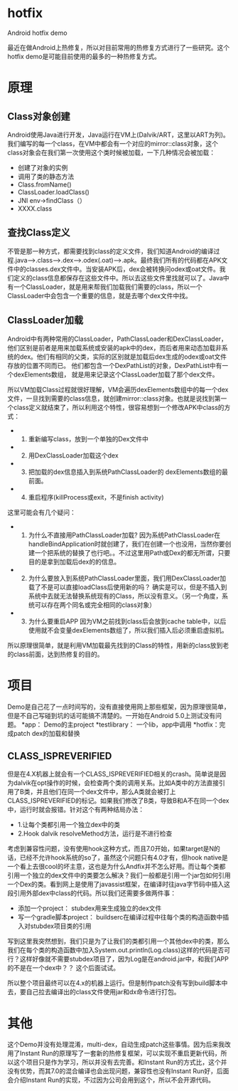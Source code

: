 # hotfix
Android hotfix demo

最近在做Android上热修复，所以对目前常用的热修复方式进行了一些研究。这个hotfix demo是可能目前使用的最多的一种热修复方式。


# 原理

## Class对象创建
Android使用Java进行开发，Java运行在VM上(Dalvik/ART，这里以ART为列)。我们编写的每一个class，在VM中都会有一个对应的mirror::class对象，这个class对象会在我们第一次使用这个类时候被加载，一下几种情况会被加载：
 * 创建了对象的实例
 * 调用了类的静态方法
 * Class.fromName()
 * ClassLoader.loadClass()
 * JNI env->findClass（）
 * XXXX.class

 ## 查找Class定义
不管是那一种方式，都需要找到class的定义文件，我们知道Android的编译过程.java-->.class-->.dex-->.odex(.oat)-->.apk。最终我们所有的代码都在APK文件中的classes.dex文件中。当安装APK后，dex会被转换问odex或oat文件。我们定义的class信息都保存在这些文件中。所以去这些文件里找就可以了。Java中有一个ClassLoader，就是用来帮我们加载我们需要的class，所以一个ClassLoader中会包含一个重要的信息，就是去哪个dex文件中找。

 ## ClassLoader加载
Android中有两种常用的ClassLoader，PathClassLoader和DexClassLoader，他们区别是前者是用来加载系统或安装的apk中的dex，而后者用来动态加载非系统的dex。他们有相同的父类，实际的区别就是加载后dex生成的odex或oat文件存放的位置不同而已。 他们都包含一个DexPathList的对象，DexPathList中有一个dexElements数组， 就是用来记录这个ClassLoader加载了那个dex文件。

所以VM加载Class过程就很好理解，VM会遍历dexElements数组中的每一个dex文件，一旦找到需要的class信息，就创建mirror::class对象。也就是说找到第一个class定义就结束了，所以利用这个特性，很容易想到一个修改APK中class的方式：
 * 1. 重新编写class，放到一个单独的Dex文件中
 * 2. 用DexClassLoader加载这个dex
 * 3. 把加载的dex信息插入到系统PathClassLoader的 dexElements数组的最前面。
 * 4. 重启程序(killProcess或exit，不是finish activity)

这里可能会有几个疑问：
 * 1. 为什么不直接用PathClassLoader加载?
 因为系统PathClassLoader在handleBindApplication时就创建了，我们在创建一个也没用，当然你要创建一个把系统的替换了也行吧。。不过这里用Path或Dex的都无所谓，只要目的是拿到加载后dex的的信息。

 * 2. 为什么要放入到系统PathClassLoader里面，我们用DexClassLoader加载了不是可以直接loadClass后使用新的吗？
 确实是可以，但是不插入到系统中去就无法替换系统现有的Class，所以没有意义。（另一个角度，系统可以存在两个同名或完全相同的class对象）

 * 3. 为什么要重启APP
 因为VM之前找到class后会放到cache table中，以后使用就不会变量dexElements数组了，所以我们插入后必须重启虚拟机。


 所以原理很简单，就是利用VM加载最先找到的Class的特性，用新的class放到老的class前面，达到热修复的目的。


# 项目
Demo是自己花了一点时间写的，没有直接使用网上那些框架，因为原理很简单，但是不自己写碰到坑的话可能搞不清楚的。一开始在Android 5.0上测试没有问题。
*app： Demo的主project
*testlibrary： 一个lib，app中调用
*hotfix：完成patch dex的加载和替换


## CLASS_ISPREVERIFIED
但是在4.X机器上就会有一个CLASS_ISPREVERIFIED相关的crash。简单说是因为dalvik在opt操作的时候，会检查两个类的调用关系。比如A类中的方法直接引用了B类，并且他们在同一个dex文件中，那么A类就会被打上CLASS_ISPREVERIFIED的标记。如果我们修改了B类，导致B和A不在同一个dex中，运行时就会报错。针对这个有两种结局办法：

* 1.让每个类都引用一个独立dex中的类
* 2.Hook dalvik resolveMethod方法，运行是不进行检查

考虑到兼容性问题，没有使用hook这种方式，而且7.0开始，如果target是N的话，已经不允许hook系统的so了，虽然这个问题只有4.0才有，但hook native是一个看上去很cool的坏主意，这也是为什么Andfix并不怎么好用。而让每个类都引用一个独立的dex文件中的类要怎么解决？我们一般都是引用一个jar包如何引用一个Dex的类。看到网上是使用了javassist框架，在编译时往java字节码中插入这段引用外部dex中class的代码。所以我们还需要多做两件事：
 * 添加一个project： stubdex用来生成独立的dex文件
 * 写一个gradle脚本project： buildserc在编译过程中往每个类的构造函数中插入对stubdex项目类的引用

 写到这里我突然想到，我们只是为了让我们的类都引用一个其他dex中的类，那么我们在每个类的构造函数中加入System.out.println(Log.class)这样的代码是否可行？这样好像就不需要stubdex项目了，因为Log是在android.jar中，和我们APP的不是在一个dex中？？ 这个后面试试。

 所以整个项目最终可以在4.x的机器上运行。但是制作patch没有写到build脚本中去，要自己拉去编译出的class文件使用jar和dx命令进行打包。


 # 其他
 这个Demo并没有处理混淆，multi-dex，自动生成patch这些事情。因为后来我改用了Instant Run的原理写了一套新的热修复框架，可以实现不重启更新代码，所以这个项目只是作为学习，所以并没有去完善。和Instant Run的方式比，这个并没有优势，而其7.0的混合编译也会出现问题，兼容性也没有Instant Run好，后面会介绍Instant Run的实现，不过因为公司会用到这个，所以不会开源代码。





